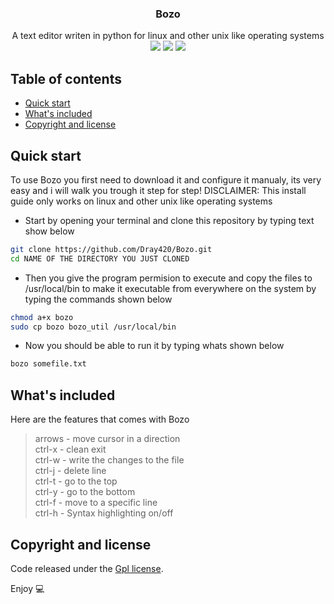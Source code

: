<p align="center">
  <h3 align="center">Bozo</h3>

  <p align="center">
    A text editor writen in python for linux and other unix like operating systems
    <br>
  <img src="https://img.shields.io/github/license/Dray420/Bozo?style=for-the-badge&logo=appveyor">
  <img src="https://img.shields.io/github/stars/Dray420/Bozo?style=for-the-badge">
  <img src="https://img.shields.io/github/forks/Dray420/Bozo?style=for-the-badge">
  </p>
</p>


## Table of contents

- [Quick start](#quick-start)
- [What's included](#whats-included)
- [Copyright and license](#copyright-and-license)


## Quick start

To use Bozo you first need to download it and configure it manualy, its very easy and i will walk you trough it step for step! DISCLAIMER: This install guide only works on linux and other unix like operating systems

- Start by opening your terminal and clone this repository by typing text show below
```bash
git clone https://github.com/Dray420/Bozo.git
cd NAME OF THE DIRECTORY YOU JUST CLONED
```
- Then you give the program permision to execute and copy the files to /usr/local/bin to make it executable from everywhere on the system by typing the commands shown below
```bash
chmod a+x bozo
sudo cp bozo bozo_util /usr/local/bin
```
- Now you should be able to run it by typing whats shown below
```bash
bozo somefile.txt
```

## What's included
Here are the features that comes with Bozo

> arrows - move cursor in  a direction\
> ctrl-x - clean exit\
> ctrl-w - write the changes to the file\
> ctrl-j - delete line\
> ctrl-t - go to the top\
> ctrl-y - go to the bottom\
> ctrl-f - move to a specific line\
> ctrl-h  - Syntax highlighting on/off

## Copyright and license

Code released under the [Gpl license](LICENSE).

Enjoy 💻
